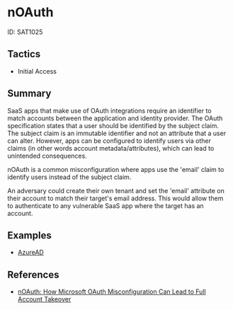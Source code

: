 # nOAuth
ID: SAT1025

## Tactics
* Initial Access

## Summary

SaaS apps that make use of OAuth integrations require an identifier to match accounts between the application and identity provider. The OAuth specification states that a user should be identified by the subject claim. The subject claim is an immutable identifier and not an attribute that a user can alter. However, apps can be configured to identify users via other claims (in other words account metadata/attributes), which can lead to unintended consequences.

nOAuth is a common misconfiguration where apps use the 'email' claim to identify users instead of the subject claim.

An adversary could create their own tenant and set the 'email' attribute on their account to match their target's email address. This would allow them to authenticate to any vulnerable SaaS app where the target has an account.

## Examples
* [AzureAD](examples/azuread.md)

## References

* [nOAuth: How Microsoft OAuth Misconfiguration Can Lead to Full Account Takeover](https://www.descope.com/blog/post/noauth)